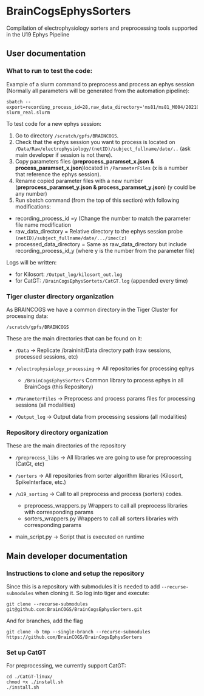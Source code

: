 # BrainCogsEphysSorters
Compilation of electrophysiology sorters and preprocessing tools supported in the U19 Ephys Pipeline

## User documentation

### What to run to test the code:

Example of a slurm command to preprocess and process an ephys session (Normally all parameters will be generated from the automation pipeline):

```
sbatch --export=recording_process_id=28,raw_data_directory='ms81/ms81_M004/20210507/towersTask_g0/towersTask_g0_imec0',processed_data_directory='ms81/ms81_M004/20210507/towersTask_g0/towersTask_g0_imec0/recording_process_id_28',repository_dir='/scratch/gpfs/BRAINCOGS/electorphysiology_processing/BrainCogsEphysSorters',process_script_path='main_script.py' slurm_real.slurm
```
To test code for a new ephys session:

1. Go to directory ```/scratch/gpfs/BRAINCOGS```.
2. Check that the ephys session you want to process is located on ```/Data/Raw/electrophysiology/(netID)/subject_fullname/date/..``` (ask main developer if session is not there).
3. Copy parameters files (**preprocess_paramset_x.json & process_paramset_x.json**)located in ```/ParameterFiles``` (x is a number that reference the ephys session).
4. Rename copied parameter files with a new number (**preprocess_paramset_y.json & process_paramset_y.json**) (y could be any number)
5. Run sbatch command (from the top of this section) with following modifications:
  - recording_process_id     =y (Change the number to match the parameter file name modification
  - raw_data_directory       = Relative directory to the ephys session probe ```(netID)/subject_fullname/date/.../imec(z)```
  - processed_data_directory = Same as raw_data_directory but include recording_process_id_y (where y is the number from the parameter file)
 
Logs will be written:

- for Kilosort:
  ```/Output_log/kilosort_out.log```
- for CatGT:
  ```/BrainCogsEphysSortets/CatGT.log``` (appended every time)



### Tiger cluster directory organization

As BRAINCOGS we have a common directory in the Tiger Cluster for processing data:
```
/scratch/gpfs/BRAINCOGS
```
These are the main directories that can be found on it:

- ```/Data``` → Replicate /braininit/Data directory path (raw sessions, processed sessions, etc)

- ```/electrophysiology_processing``` → All repositories for processing ephys
  - ```/BrainCogsEphysSorters```  Common library to process ephys in all BrainCogs (this Repository)

- ```/ParameterFiles``` →  Preprocess and process params files for processing sessions (all modalities)

- ```/Output_log``` →  Output data from processing sessions (all modalities)


### Repository directory organization

These are the main directories of the repository

- ```/preprocess_libs``` → All libraries we are going to use for preprocessing (CatGt, etc)

- ```/sorters``` → All repositories from sorter algorithm libraries (Kilosort, SpikeInterface, etc.)

- ```/u19_sorting``` → Call to all preprocess and process (sorters) codes.
  - preprocess_wrappers.py  Wrappers to call all preprocess libraries with corresponding params
  - sorters_wrappers.py     Wrappers to call all sorters libraries with corresponding params

- main_script.py → Script that is executed on runtime



## Main developer documentation

### Instructions to clone and setup the repository
Since this is a repository with submodules it is needed to add `--recurse-submodules` when cloning it. So log into tiger and execute:
```
git clone --recurse-submodules git@github.com:BrainCOGS/BrainCogsEphysSorters.git
```

And for branches, add the flag
```
git clone -b tmp --single-branch --recurse-submodules https://github.com/BrainCOGS/BrainCogsEphysSorters
```

### Set up CatGT
For preprocessing, we currently support CatGT:
```
cd ./CatGT-linux/
chmod +x ./install.sh
./install.sh
```

